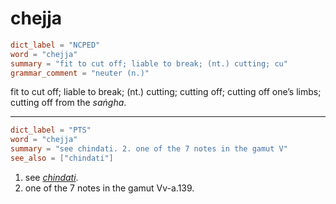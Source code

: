 # chejja

``` toml
dict_label = "NCPED"
word = "chejja"
summary = "fit to cut off; liable to break; (nt.) cutting; cu"
grammar_comment = "neuter (n.)"
```

fit to cut off; liable to break; (nt.) cutting; cutting off; cutting off one’s limbs; cutting off from the *saṅgha*.

--------------------

``` toml
dict_label = "PTS"
word = "chejja"
summary = "see chindati. 2. one of the 7 notes in the gamut V"
see_also = ["chindati"]
```

1. see *[chindati](chindati.md)*.
2. one of the 7 notes in the gamut Vv\-a.139.

